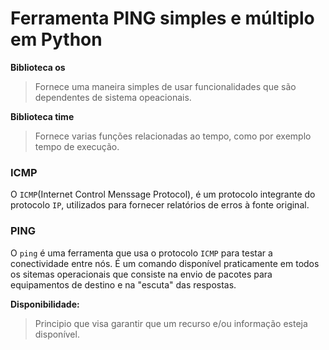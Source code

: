 # Ferramenta PING simples e múltiplo em Python

**Biblioteca os**

> Fornece uma maneira simples de usar funcionalidades que são dependentes de sistema opeacionais.

**Biblioteca time**

> Fornece varias funções relacionadas ao tempo, como por exemplo tempo de execução.

### ICMP

O `ICMP`(Internet Control Menssage Protocol), é um protocolo integrante do protocolo `IP`, utilizados para fornecer relatórios de erros à fonte original.

### PING

O `ping` é uma ferramenta que usa o protocolo `ICMP` para testar a conectividade entre nós. É um comando disponível praticamente em todos os sitemas operacionais que consiste na envio de pacotes para equipamentos de destino e na "escuta" das respostas.



**Disponibilidade:**

> Principio que visa garantir que um recurso e/ou informação esteja disponível.
